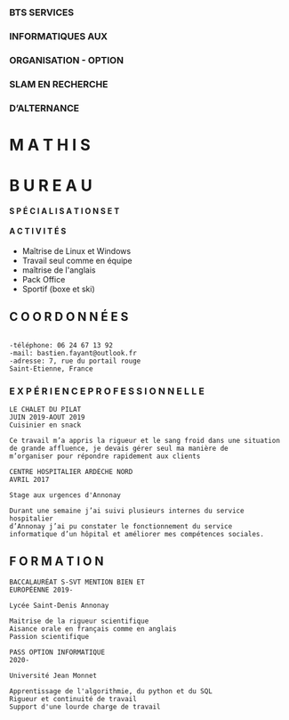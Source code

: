 ### BTS SERVICES

### INFORMATIQUES AUX

### ORGANISATION - OPTION

### SLAM EN RECHERCHE

### D’ALTERNANCE

# M A T H I S

# B U R E A U

#### S P É C I A L I S A T I O N S  E T

#### A C T I V I T É S
- Maîtrise de Linux et Windows
- Travail seul comme en équipe
- maîtrise de l'anglais
- Pack Office
- Sportif (boxe et ski)



## C O O R D O N N É E S
```

-téléphone: 06 24 67 13 92
-mail: bastien.fayant@outlook.fr
-adresse: 7, rue du portail rouge
Saint-Etienne, France
```


### E X P É R I E N C E   P R O F E S S I O N N E L L E

```
LE CHALET DU PILAT
JUIN 2019-AOUT 2019
Cuisinier en snack

Ce travail m’a appris la rigueur et le sang froid dans une situation
de grande affluence, je devais gérer seul ma manière de
m’organiser pour répondre rapidement aux clients
```

```
CENTRE HOSPITALIER ARDÈCHE NORD
AVRIL 2017

Stage aux urgences d'Annonay

Durant une semaine j’ai suivi plusieurs internes du service hospitalier
d’Annonay j’ai pu constater le fonctionnement du service
informatique d’un hôpital et améliorer mes compétences sociales.
```



## F O R M A T I O N
```
BACCALAURÉAT S-SVT MENTION BIEN ET
EUROPÉENNE 2019-

Lycée Saint-Denis Annonay

Maitrise de la rigueur scientifique
Aisance orale en français comme en anglais
Passion scientifique
```
```
PASS OPTION INFORMATIQUE
2020-

Université Jean Monnet

Apprentissage de l'algorithmie, du python et du SQL
Rigueur et continuité de travail
Support d'une lourde charge de travail
```